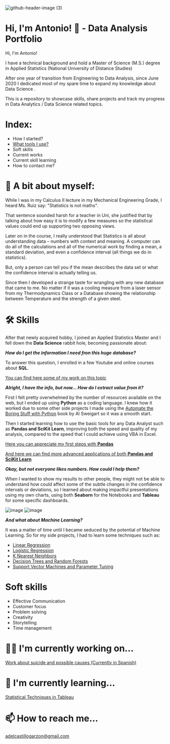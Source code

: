 ![github-header-image (3)](https://user-images.githubusercontent.com/114013508/192169255-2ceb99bd-8ce8-480f-83bf-efdfda190ef3.png)

# Hi, I'm Antonio! 👋 - Data Analysis Portfolio

Hi, I'm Antonio! 

I have a technical background and hold a Master of Science (M.S.) degree in Applied Statistics (National University of Distance Studies)

After one year of transition from Engineering to Data Analysis, since June 2020 I dedicated most of my spare time to expand my knowledge about Data Science .


This is a repository to showcase skills, share projects and track my progress in Data Analytics / Data Science related topics.

# Index:

* How I started?
* [What tools I use?](https://github.com/AntonioDelCastillo/Data-Analysis-Portfolio/blob/main/README.md#-skills)
* Soft skills
* Current works
* Current skill learning
* How to contact me?

# 🏃 A bit about myself:

While I was in my Calculus II lecture in my Mechanical Engineering Grade, I heard Ms. Ruiz say: "Statistics is not maths". 

That sentence sounded harsh for a teacher in Uni, she justified that by talking about how easy it is to modify a few measures so the statistical values could end up supporting two opposing views.

Later on in the course, I really understood that  Statistics is all about understanding data – numbers with context and meaning. A computer can do all of the calculations and all of the numerical work by finding a mean, a standard deviation, and even a confidence interval (all things we do in statistics). 

But, only a person can tell you if the mean describes the data set or what the confidence interval is actually telling us.

Since then I developed a strange taste for wrangling with any new database that came to me. 
No matter if it was a cooling measure from a laser sensor from my Thermodynamics Class or a Database showing the relationship between Temperature and the strength of a given steel. 


# 🛠 Skills
After that newly acquired hobby, I joined an Applied Statistics Master and I fell down the **Data Science** rabbit hole, becoming passionate about:

***How do I get the information I need fron this huge database?***

  To answer this question, I enrolled in a few Youtube and online courses about **SQL**.
  
  [You can find here some of my work on this topic](https://github.com/AntonioDelCastillo/Data-Analysis-Portfolio/tree/main/SQL) 
  
***Alright, I have the info, but now... How do I extract value from it?***

First I felt pretty overwhelmed by the number of resources available on the web, but I ended up using **Python** as a coding language. 
I knew how it worked due to some other side projects I made using the [Automate the Boring Stuff with Python](https://automatetheboringstuff.com/) book by Al Sweigart so it was a smooth start. 
  
Then I started learning how to use the basic tools for any Data Analyst such as __Pandas and SciKit Learn__, improving both the speed and quality of my analysis, compared to the speed that I could achieve using VBA in Excel.  


[Here you can appreciate my first steps with **Pandas**](https://github.com/AntonioDelCastillo/Data-Analysis-Portfolio/blob/main/Data%20Analysis/Pandas%20Basics.ipynb)


[And here we can find more advanced applications of both **Pandas and SciKit Learn**](https://github.com/AntonioDelCastillo/Data-Analysis-Portfolio/blob/main/C%C3%A1lculos%20suicidio.ipynb)
    
***Okay, but not everyone likes numbers. How could I help them?***

  When I wanted to show my results to other people, they might not be able to understand how could affect some of the subtle changes in the confidence intervals or deviations, so I learned about making impactful presentations using my own charts, using both **Seaborn** for the Notebooks and **Tableau** for some specific dashboards. 
  
![image](https://user-images.githubusercontent.com/114013508/192167665-f3db660a-34fb-4c81-8699-a4a80d93555b.png)
![image](https://user-images.githubusercontent.com/114013508/192167759-dced3637-fb7b-40f6-9bb3-0dd6718c3b03.png)

***And what about Machine Learning?***

It was a matter of time until I became seduced by the potential of Machine Learning. So for my side projects, I had to learn some techniques such as: 

* [Linear Regression](https://github.com/AntonioDelCastillo/Data-Analysis-Portfolio/blob/main/ML%20Snippets/Linear%20Regression.ipynb)
* [Logistic Regression](https://github.com/AntonioDelCastillo/Data-Analysis-Portfolio/blob/main/ML%20Snippets/Logistic%20Regression.ipynb)
* [K Nearest Neighbors](https://github.com/AntonioDelCastillo/Data-Analysis-Portfolio/blob/main/ML%20Snippets/%20K%20Nearest%20Neighbors%20(KNN).ipynb)
* [Decision Trees and Random Forests](https://github.com/AntonioDelCastillo/Data-Analysis-Portfolio/blob/main/ML%20Snippets/Decision%20Trees%20and%20Random%20Forests.ipynb)
* [Support Vector Machines and Parameter Tuning](https://github.com/AntonioDelCastillo/Data-Analysis-Portfolio/blob/main/ML%20Snippets/Support%20Vector%20Machines.ipynb)

# **Soft skills** 

* Effective Communication
* Customer focus 
* Problem solving
* Creativity
* Storytelling
* Time management

# 👩‍💻 I'm currently working on...
[Work about suicide and possible causes (Currently in Spanish)](https://github.com/AntonioDelCastillo/Data-Analysis-Portfolio/blob/main/C%C3%A1lculos%20suicidio.ipynb)
    
# 🧠 I'm currently learning...
[Statistical Techniques in Tableau](https://www.datacamp.com/courses/statistical-techniques-in-tableau)

# 📫 How to reach me...

  adelcastillogarzon@gmail.com
  

